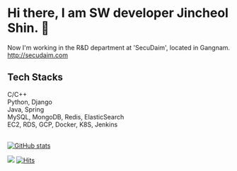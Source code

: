 # Hi there, I am SW developer Jincheol Shin. 👋 #

Now I'm working in the R&D department at 'SecuDaim', located in Gangnam.
http://secudaim.com

<div align=left>
  <h2>Tech Stacks</h2>
</div>
<div align=left>
  C/C++
  <br>
  Python, Django
  <br>  
  Java, Spring
  <br>
  MySQL, MongoDB, Redis, ElasticSearch
  <br>
  EC2, RDS, GCP, Docker, K8S, Jenkins
  <br>
</div>
<br>

[![GitHub stats](https://github-readme-stats.vercel.app/api?username=justgotothedesk&show_icons=true&theme=dark)](https://github.com/anuraghazra/github-readme-stats)

![](./profile-3d-contrib/profile-green-animate.svg)
[![Hits](https://hits.seeyoufarm.com/api/count/incr/badge.svg?url=https%3A%2F%2Fgithub.com%2Fjustgotothedesk&count_bg=%2379C83D&title_bg=%23555555&icon=&icon_color=%23E7E7E7&title=hits&edge_flat=false)](https://hits.seeyoufarm.com)
<!--
**justgotothedesk/justgotothedesk** is a ✨ _special_ ✨ repository because its `README.md` (this file) appears on your GitHub profile.

Here are some ideas to get you started:

- 🔭 I’m currently working on ...
- 🌱 I’m currently learning ...
- 👯 I’m looking to collaborate on ...
- 🤔 I’m looking for help with ...
- 💬 Ask me about ...
- 📫 How to reach me: ...
- 😄 Pronouns: ...
- ⚡ Fun fact: ...
-->
